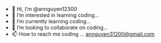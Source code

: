 - 👋 Hi, I’m @annguyen12300
- 👀 I’m interested in learning coding...
- 🌱 I’m currently learning coding...
- 💞️ I’m looking to collaborate on coding...
- 📫 How to reach me coding ... annguyen31200@gmail.com

<!---
annguyen12300/annguyen12300 is a ✨ special ✨ repository because its `README.md` (this file) appears on your GitHub profile.
You can click the Preview link to take a look at your changes.
--->
